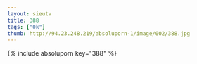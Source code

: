 ```yaml
--- 
layout: sieutv
title: 388
tags: ["0k"]
thumb: http://94.23.248.219/absoluporn-1/image/002/388.jpg
---
```

{% include absoluporn key="388" %} 
